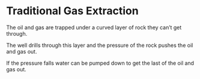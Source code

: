 # Traditional Gas Extraction

The oil and gas are trapped under a curved layer of rock they can’t get through.

The well drills through this layer and the pressure of the rock pushes the oil and gas out.

If the pressure falls water can be pumped down to get the last of the oil and gas out.
